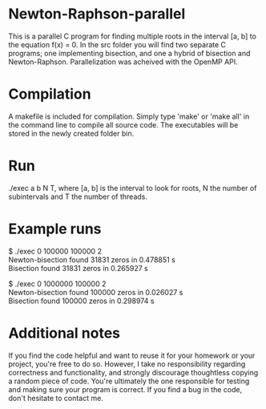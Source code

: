 # Newton-Raphson-parallel
This is a parallel C program for finding multiple roots in the interval [a, b] to the equation f(x) = 0.
In the src folder you will find two separate C programs; one implementing bisection, and one a hybrid
of bisection and Newton-Raphson. Parallelization was acheived with the OpenMP API.

# Compilation
A makefile is included for compilation. Simply type 'make' or 'make all' in the command line to compile all source code. The executables will be stored in the newly created folder bin.

# Run
./exec a b N T, where [a, b] is the interval to look for roots, N the number of subintervals and T the number of threads.

# Example runs
$ ./exec 0 100000 100000 2 <br />
Newton-bisection found 31831 zeros in 0.478851 s<br />
Bisection found 31831 zeros in 0.265927 s

$ ./exec 0 1000000 100000 2 <br />
Newton-bisection found 100000 zeros in 0.026027 s <br />
Bisection found 100000 zeros in 0.298974 s

# Additional notes
If you find the code helpful and want to reuse it for your homework or your project, you're free to do so. However, I take no responsibility regarding correctness and functionality, and strongly discourage thoughtless copying a random piece of code. You're ultimately the one responsible for testing and making sure your program is correct. If you find a bug in the code, don't hesitate to contact me.
